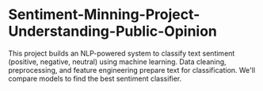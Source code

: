 # Sentiment-Minning-Project-Understanding-Public-Opinion
This project builds an NLP-powered system to classify text sentiment (positive, negative, neutral) using machine learning. Data cleaning, preprocessing, and feature engineering prepare text for classification. We'll compare models to find the best sentiment classifier.
